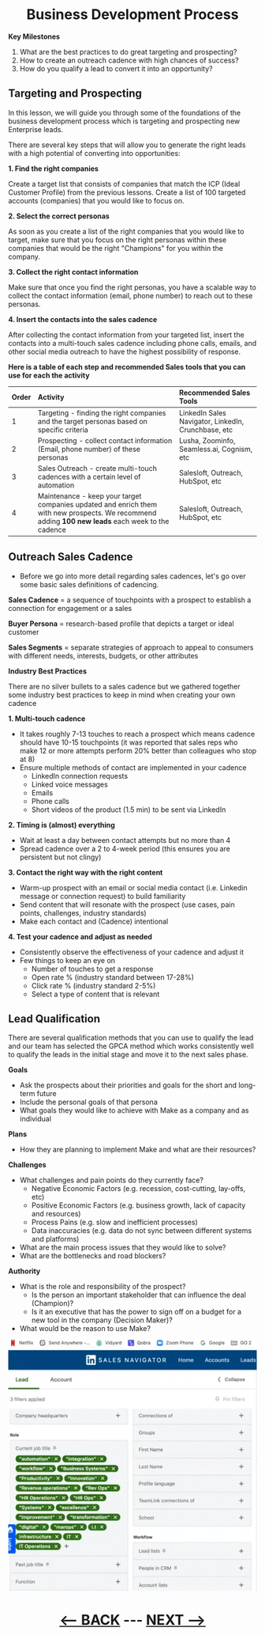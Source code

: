 <div align="center">

# Business Development Process
</div>

__Key Milestones__

1. What are the best practices to do great targeting and prospecting?
2. How to create an outreach cadence with high chances of success?
3. How do you qualify a lead to convert it into an opportunity?


## Targeting and Prospecting

In this lesson, we will guide you through some of the foundations of the business development process which is targeting and prospecting new Enterprise leads. 

There are several key steps that will allow you to generate the right leads with a high potential of converting into opportunities:

__1. Find the right companies__

Create a target list that consists of companies that match the ICP (Ideal Customer Profile)  from the previous lessons. Create a list of 100 targeted accounts (companies) that you would like to focus on.

__2. Select the correct personas__

As soon as you create a list of the right companies that you would like to target, make sure that you focus on the right personas within these companies that would be the right "Champions" for you within the company.

__3. Collect the right contact information__

Make sure that once you find the right personas, you have a scalable way to collect the contact information (email, phone number) to reach out to these personas.

__4. Insert the contacts into the sales cadence__

After collecting the contact information from your targeted list, insert the contacts into a multi-touch sales cadence including phone calls, emails, and other social media outreach to have the highest possibility of response.


__Here is a table of each step and recommended Sales tools that you can use for each the activity__

|   Order   | Activity                                                                                                                                            | Recommended Sales Tools                               |
|:----------|:----------------------------------------------------------------------------------------------------------------------------------------------------|:------------------------------------------------------|
| 1         | Targeting - finding the right companies and the target personas based on specific criteria                                                          | LinkedIn Sales Navigator, LinkedIn, Crunchbase, etc   |
| 2         | Prospecting - collect contact information (Email, phone number) of these personas                                                                   | Lusha, Zoominfo, Seamless.ai, Cognism, etc            |
| 3         | Sales Outreach - create multi-touch cadences with a certain level of automation                                                                     | Salesloft, Outreach, HubSpot, etc                     |
| 4         | Maintenance - keep your target companies updated and enrich them with new prospects. We recommend adding __100 new leads__ each week to the cadence | Salesloft, Outreach, HubSpot, etc                     |


## Outreach Sales Cadence

  - Before we go into more detail regarding sales cadences, let's go over some basic sales definitions of cadencing.
    
__Sales Cadence__ = a sequence of touchpoints with a prospect to establish a connection for engagement or a sales

__Buyer Persona__ = research-based profile that depicts a target or ideal customer

__Sales Segments__  = separate strategies of approach to appeal to consumers with different needs, interests, budgets, or other attributes

__Industry Best Practices__

There are no silver bullets to a sales cadence but we gathered together some industry best practices to keep in mind when creating your own cadence

__1. Multi-touch cadence__

  - It takes roughly 7-13 touches to reach a prospect which means cadence should have 10-15 touchpoints (it was reported that sales reps who make 12 or more attempts perform 20% better than colleagues who stop at 8)
  - Ensure multiple methods of contact are implemented in your cadence
    - LinkedIn connection requests
    - Linked voice messages
    - Emails
    - Phone calls
    - Short videos of the product (1.5 min) to be sent via LinkedIn
      
__2. Timing is (almost) everything__

  - Wait at least a day between contact attempts but no more than 4
  - Spread cadence over a 2 to 4-week period (this ensures you are persistent but not clingy)
    
__3. Contact the right way with the right content__

  - Warm-up prospect with an email or social media contact (i.e. Linkedin message or connection request) to build familiarity
  - Send content that will resonate with the prospect (use cases, pain points, challenges, industry standards)
  - Make each contact and (Cadence) intentional
    
__4. Test your cadence and adjust as needed__

  - Consistently observe the effectiveness of your cadence and adjust it
  - Few things to keep an eye on
    - Number of touches to get a response
    - Open rate % (industry standard between 17-28%)
    - Click rate % (industry standard 2-5%)
    - Select a type of content that is relevant

## Lead Qualification 

There are several qualification methods that you can use to qualify the lead and our team has selected the GPCA method which works consistently well to qualify the leads in the initial stage and move it to the next sales phase.

__Goals__

  - Ask the prospects about their priorities and goals for the short and long-term future
  - Include the personal goals of that persona
  - What goals they would like to achieve with Make as a company and as individual
    
__Plans__

  - How they are planning to implement Make and what are their resources?

__Challenges__

  - What challenges and pain points do they currently face?
    - Negative Economic Factors (e.g. recession, cost-cutting, lay-offs, etc)
    - Positive Economic Factors (e.g. business growth, lack of capacity and resources)
    - Process Pains (e.g. slow and inefficient processes)
    - Data inaccuracies (e.g. data do not sync between different systems and platforms)
  - What are the main process issues that they would like to solve?
  - What are the bottlenecks and road blockers?
    
__Authority__

  - What is the role and responsibility of the prospect?
    - Is the person an important stakeholder that can influence the deal (Champion)?
    - Is it an executive that has the power to sign off on a budget for a new tool in the company (Decision Maker)?
  - What would be the reason to use Make?


![Linkdin search ctagories](/pic/linkdin_search_ctagories.gif)




<div align="center">

# [<-- BACK](decision_process&Stakeholders.md) --- [NEXT -->](sales_process.md)
</div>
